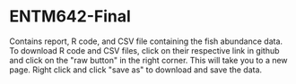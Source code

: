 # ENTM642-Final
Contains report, R code, and CSV file containing the fish abundance data. 
To download R code and CSV files, click on their respective link in github and click on the "raw button" in the right corner.
This will take you to a new page. Right click and click "save as" to download and save the data.
